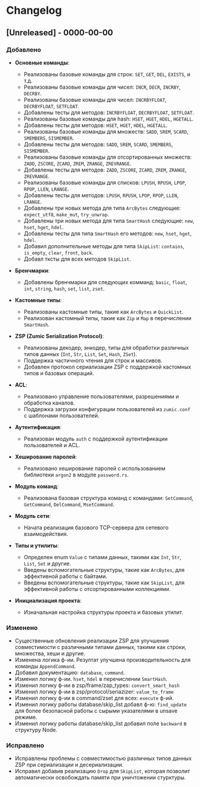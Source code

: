 # Changelog

## [Unreleased] - 0000-00-00

### Добавлено
- **Основные команды**:
  - Реализованы базовые команды для строк: `SET`, `GET`, `DEL`, `EXISTS`, и т.д.
  - Реализованы базовые команды для чисел: `INCR`, `DECR`, `INCRBY`, `DECRBY`.
  - Реализованы базовые команды для чисел: `INCRBYFLOAT`, `DECRBYFLOAT`, `SETFLOAT`.
  - Добавлены тесты для методов: `INCRBYFLOAT`, `DECRBYFLOAT`, `SETFLOAT`.
  - Реализованы базовые команды для hash: `HSET`, `HGET`, `HDEL`, `HGETALL`.
  - Добавлены тесты для методов: `HSET`, `HGET`, `HDEL`, `HGETALL`.
  - Реализованы базовые команды для множеств: `SADD`, `SREM`, `SCARD`, `SMEMBERS`, `SISMEMBER`.
  - Добавлены тесты для методов: `SADD`, `SREM`, `SCARD`, `SMEMBERS`, `SISMEMBER`.
  - Реализованы базовые команды для отсортированных множеств: `ZADD`, `ZSCORE`, `ZCARD`, `ZREM`, `ZRANGE`, `ZREVRANGE`.
  - Добавлены тесты для методов: `ZADD`, `ZSCORE`, `ZCARD`, `ZREM`, `ZRANGE`, `ZREVRANGE`.
  - Реализованы базовые команды для списков: `LPUSH`, `RPUSH`, `LPOP`, `RPOP`, `LLEN`, `LRANGE`.
  - Добавлены тесты для методов: `LPUSH`, `RPUSH`, `LPOP`, `RPOP`, `LLEN`, `LRANGE`.
  - Добавлены три новых метода для типа `ArcBytes` следующие: `expect_utf8`, `make_mut`, `try_unwrap`.
  - Добавлены три новых метода для типа `SmartHash` следующие: `new`, `hset`, `hget`, `hdel`.
  - Добавлены тесты для типа `SmartHash` его методов: `new`, `hset`, `hget`, `hdel`.
  - Добавил дополнительные методы для типа `SkipList`: `contains`, `is_empty`, `clear`, `front`, `back`.
  - Добавл тксты для всех методов `SkipList`.
- **Бренчмарки**:
  - Добавлены бренчмарки для следующих комманд: `basic`, `float`, `int`, `string`, `hash`, `set`, `list`, `zset`.

- **Кастомные типы**:
  - Реализованы кастомные типы, такие как `ArcBytes` и `QuickList`.
  - Реализован кастомный типы, такие как `Zip` и `Map` в перечислении `SmartHash`.

- **ZSP (Zumic Serialization Protocol)**:
  - Реализованы декодер, энкодер, типы для обработки различных типов данных (`Int`, `Str`, `List`, `Set`, `Hash`, `ZSet`).
  - Поддержка частичного чтения для строк и массивов.
  - Добавлен протокол сериализации ZSP с поддержкой кастомных типов и базовых операций.

- **ACL**:
  - Реализовано управление пользователями, разрешениями и обработка каналов.
  - Поддержка загрузки конфигурации пользователей из `zumic.conf` с шаблонами пользователей.

- **Аутентификация**:
  - Реализован модуль `auth` с поддержкой аутентификации пользователей и ACL.

- **Хеширование паролей**:
  - Реализовано хеширование паролей с использованием библиотеки `argon2` в модуле `password.rs`.

- **Модуль команд**:
  - Реализована базовая структура команд с командами: `SetCommand`, `GetCommand`, `DelCommand`, `MsetCommand`.

- **Модуль сети**:
  - Начата реализация базового TCP-сервера для сетевого взаимодействия.

- **Типы и утилиты**:
  - Определен enum `Value` с типами данных, такими как `Int`, `Str`, `List`, `Set` и другие.
  - Введены вспомогательные структуры, такие как `ArcBytes`, для эффективной работы с байтами.
  - Введены вспомогательные структуры, такие как `SkipList`, для эффективной работы с отсортированными коллекциями.

- **Инициализация проекта**:
  - Изначальная настройка структуры проекта и базовых утилит.

### Изменено
- Существенные обновления реализации ZSP для улучшения совместимости с различными типами данных, такими как строки, множества, хеши и другие.
- Изменена логика ф-ии. Резултат улучшена производительность для команды `AppendCommand`.
- Добавил документацию: `database`, `command`.
- Изменил логику ф-ии. `hset`, `hdel` в перечислении `SmartHash`.
- Изменил логику ф-ии в zsp/frame/zap_types: `convert_smart_hash`
- Изменил логику ф-ии в zsp/protocol/seriazizer: `value_to_frame`
- Изменил логику ф-ии в command/zset для всех: `execute` ф-ий.
- Изменил логику работы database/skip_list добавл ф-ю: `find_update` для более безопасной работы с сырыми указателями в unsave режиме.
- Изменил логику работы database/skip_list добавил поле `backward` в структуру Node.

### Исправлено
- Исправлены проблемы с совместимостью различных типов данных ZSP при сериализации и десериализации.
- Исправил добавив реализацию `Drop` для `SkipList`, которая позволит автоматически освобождать памяти при уничтожении стурктуры.
